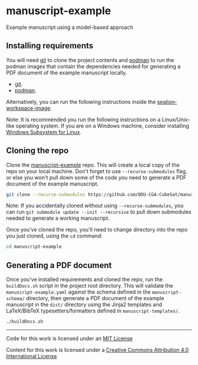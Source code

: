 # manuscript-example
Example manuscript using a model-based approach

## Installing requirements

You will need [git](https://git-scm.com/downloads) to clone the project contents and [podman](https://podman.io/getting-started/installation) to run the podman images that contain the dependencies needed for generating a PDF document of the example manuscript locally.

- [git](https://git-scm.com/downloads).
- [podman](https://podman.io/getting-started/installation).

Alternatively, you can run the following instructions inside the [sealion-workspace-image](https://github.com/ODU-CGA-CubeSat/sealion-workspace-image).

Note: It is recommended you run the following instructions on a Linux/Unix-like operating system. If you are on a Windows machine, consider installing [Windows Subsystem for Linux](https://docs.microsoft.com/en-us/windows/wsl/install-win10).

## Cloning the repo

Clone the [manuscript-example](https://github.com/ODU-CGA-CubeSat/manuscript-example) repo. This will create a local copy of the repo on your local machine. Don't forget to use `--recurse-submodules` flag, or else you won't pull down some of the code you need to generate a PDF document of the example manuscript.

```bash
git clone --recurse-submodules https://github.com/ODU-CGA-CubeSat/manuscript-example.git
```

Note: If you accidentally cloned without using `--recurse-submodules`, you can run `git submodule update --init --recursive` to pull down submodules needed to generate a working manuscript.

Once you've cloned the repo, you'll need to change directory into the repo you just cloned, using the `cd` command:

```bash
cd manuscript-example
```

## Generating a PDF document

Once you've installed requirements and cloned the repo, run the `buildDocs.sh` script in the project root directory. This will validate the `manuscript-example.yaml` against the schema defined in the `manuscript-schema/` directory, then generate a PDF document of the example manuscript in the `dist/` directory using the Jinja2 templates and LaTeX/BibTeX typesetters/formatters defined in `manuscript-templates/`.

```bash
./buildDocs.sh
```

---
Code for this work is licensed under an [MIT License](./LICENSE)

Content for this work is licensed under a [Creative Commons Attribution 4.0 International License](http://creativecommons.org/licenses/by/4.0/)
